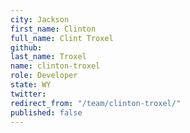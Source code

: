 ```yaml
---
city: Jackson
first_name: Clinton
full_name: Clint Troxel
github: 
last_name: Troxel
name: clinton-troxel
role: Developer
state: WY
twitter: 
redirect_from: "/team/clinton-troxel/"
published: false
---
```


